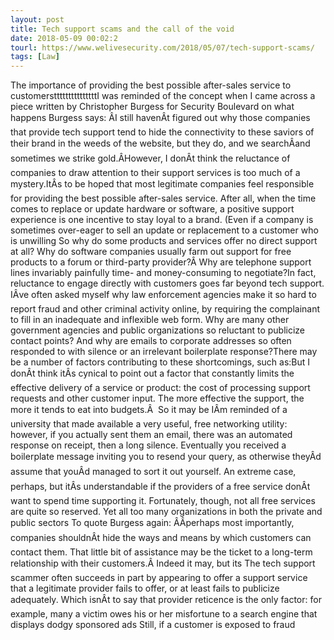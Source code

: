 ```yaml
---
layout: post
title: Tech support scams and the call of the void
date: 2018-05-09 00:02:2
tourl: https://www.welivesecurity.com/2018/05/07/tech-support-scams/
tags: [Law]
---
```

The importance of providing the best possible after-sales service to customerstttttttttttttttI was reminded of the concept when I came across a piece written by Christopher Burgess for Security Boulevard on what happens Burgess says: ÂI still havenÂt figured out why those companies that provide tech support tend to hide the connectivity to these saviors of their brand in the weeds of the website, but they do, and we searchÂand sometimes we strike gold.ÂHowever, I donÂt think the reluctance of companies to draw attention to their support services is too much of a mystery.ItÂs to be hoped that most legitimate companies feel responsible for providing the best possible after-sales service. After all, when the time comes to replace or update hardware or software, a positive support experience is one incentive to stay loyal to a brand. (Even if a company is sometimes over-eager to sell an update or replacement to a customer who is unwilling So why do some products and services offer no direct support at all? Why do software companies usually farm out support for free products to a forum or third-party provider?Â Why are telephone support lines invariably painfully time- and money-consuming to negotiate?In fact, reluctance to engage directly with customers goes far beyond tech support. IÂve often asked myself why law enforcement agencies make it so hard to report fraud and other criminal activity online, by requiring the complainant to fill in an inadequate and inflexible web form. Why are many other government agencies and public organizations so reluctant to publicize contact points? And why are emails to corporate addresses so often responded to with silence or an irrelevant boilerplate response?There may be a number of factors contributing to these shortcomings, such as:But I donÂt think itÂs cynical to point out a factor that constantly limits the effective delivery of a service or product: the cost of processing support requests and other customer input. The more effective the support, the more it tends to eat into budgets.Â  So it may be IÂm reminded of a university that made available a very useful, free networking utility: however, if you actually sent them an email, there was an automated response on receipt, then a long silence. Eventually you received a boilerplate message inviting you to resend your query, as otherwise theyÂd assume that youÂd managed to sort it out yourself. An extreme case, perhaps, but itÂs understandable if the providers of a free service donÂt want to spend time supporting it. Fortunately, though, not all free services are quite so reserved. Yet all too many organizations in both the private and public sectors To quote Burgess again: ÂÂperhaps most importantly, companies shouldnÂt hide the ways and means by which customers can contact them. That little bit of assistance may be the ticket to a long-term relationship with their customers.Â Indeed it may, but its The tech support scammer often succeeds in part by appearing to offer a support service that a legitimate provider fails to offer, or at least fails to publicize adequately. Which isnÂt to say that provider reticence is the only factor: for example, many a victim owes his or her misfortune to a search engine that displays dodgy sponsored ads Still, if a customer is exposed to fraud 